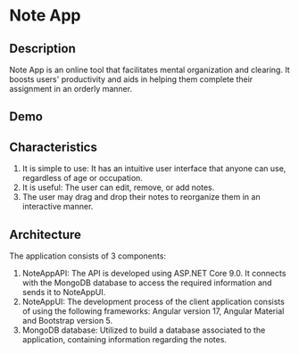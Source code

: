 # Note App
## Description
Note App is an online tool that facilitates mental organization and clearing. It boosts users' productivity and aids in helping them complete their assignment in an orderly manner.

## Demo

## Characteristics
1. It is simple to use: It has an intuitive user interface that anyone can use, regardless of age or occupation.
2. It is useful: The user can edit, remove, or add notes.
3. The user may drag and drop their notes to reorganize them in an interactive manner.

## Architecture
The application consists of 3 components:
1. NoteAppAPI: The API is developed using ASP.NET Core 9.0. It connects with the MongoDB database to access the required information and sends it to NoteAppUI.
2. NoteAppUI: The development process of the client application consists of using the following frameworks: Angular version 17, Angular Material and Bootstrap version 5.
3. MongoDB database: Utilized to build a database associated to the application, containing information regarding the notes.



